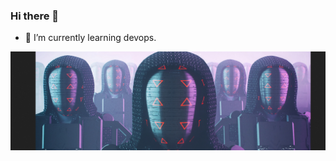 ### Hi there 👋


- 🌱 I’m currently learning devops.

![robots](https://github.com/executionengine/executionengine/blob/master/the_robot_army_is_coming.png)
